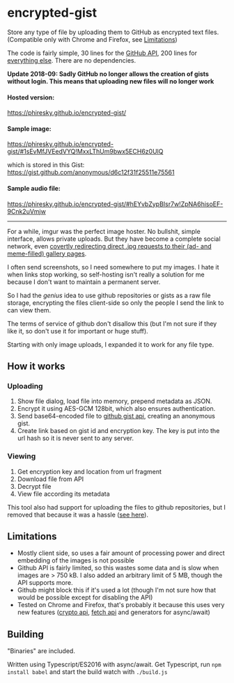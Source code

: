 # encrypted-gist


Store any type of file by uploading them to GitHub as encrypted text files. (Compatible only with Chrome and Firefox, see [Limitations](#limitations))

The code is fairly simple, 30 lines for the [GitHub API](src/github.ts), 200 lines for [everything else](src/main.tsx). There are no dependencies.

**Update 2018-09: Sadly GitHub no longer allows the creation of gists without login. This means that uploading new files will no longer work**

#### Hosted version:

https://phiresky.github.io/encrypted-gist/

#### Sample image:

https://phiresky.github.io/encrypted-gist/#1sEvMfJVEedVYQ!MxxLThUm9bwx5ECH6z0UlQ

which is stored in this Gist: https://gist.github.com/anonymous/d6c12f31f25511e75561

#### Sample audio file:

https://phiresky.github.io/encrypted-gist/#hEYvbZypBIsr7w!ZpNA6hisoEF-9Cnk2uVmjw

---

For a while, imgur was the perfect image hoster. No bullshit, simple interface, allows private uploads.
But they have become a complete social network, even [covertly redirecting direct .jpg requests to their
(ad- and meme-filled) gallery pages](http://minimaxir.com/2014/02/moved-temporarily/).

I often send screenshots, so I need somewhere to put my images. I hate it when links stop working, so
self-hosting isn't really a solution for me because I don't want to maintain a permanent server.

So I had the *genius* idea to use github repositories or gists as a raw file storage, encrypting the 
files client-side so only the people I send the link to can view them.

The terms of service of github don't disallow this (but I'm not sure if they like it, so don't use it for important or huge stuff).

Starting with only image uploads, I expanded it to work for any file type.

## How it works

### Uploading

1. Show file dialog, load file into memory, prepend metadata as JSON.
3. Encrypt it using AES-GCM 128bit, which also ensures authentication.
4. Send base64-encoded file to [github gist api](https://developer.github.com/v3/gists/), creating an anonymous gist.
5. Create link based on gist id and encryption key. The key is put into the url hash so it is never sent to any server.

### Viewing

1. Get encryption key and location from url fragment
2. Download file from API
3. Decrypt file
3. View file according its metadata

This tool also had support for uploading the files to github repositories, 
but I removed that because it was a hassle ([see here](https://github.com/phiresky/encrypted-gist/commit/5fdd0aa003d97bc2e5d8c548a9f7b4a714406a24)).

## Limitations

* Mostly client side, so uses a fair amount of processing power and direct embedding of the images is not possible
* Github API is fairly limited, so this wastes some data and is slow when images are > 750 kB. I also added an arbitrary limit of 5 MB, though the API supports more.
* Github might block this if it's used a lot (though I'm not sure how that would be possible except for disabling the API)
* Tested on Chrome and Firefox, that's probably it because this uses very new features 
([crypto api](https://developer.mozilla.org/en-US/docs/Web/API/Crypto),
[fetch api](https://developer.mozilla.org/en/docs/Web/API/Fetch_API) and generators for async/await) 

## Building

"Binaries" are included.

Written using Typescript/ES2016 with async/await. Get Typescript, run `npm install babel` and start the build watch with `./build.js`

